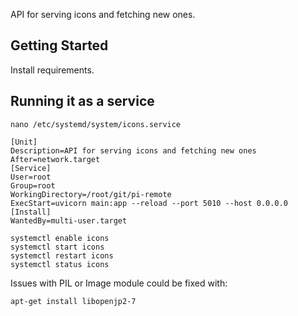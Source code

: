 API for serving icons and fetching new ones.

## Getting Started

Install requirements.

## Running it as a service

```
nano /etc/systemd/system/icons.service
```

```
[Unit]
Description=API for serving icons and fetching new ones
After=network.target
[Service]
User=root
Group=root
WorkingDirectory=/root/git/pi-remote
ExecStart=uvicorn main:app --reload --port 5010 --host 0.0.0.0
[Install]
WantedBy=multi-user.target
```

```
systemctl enable icons
systemctl start icons
systemctl restart icons
systemctl status icons
```

Issues with PIL or Image module could be fixed with:
```
apt-get install libopenjp2-7
```
